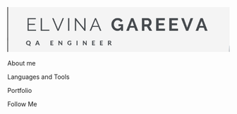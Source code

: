 [![Header](https://github.com/Elvina080/elvina080/blob/main/ascets/chrome_1pEkMSson7.png)]()

About me

Languages and Tools

Portfolio

Follow Me